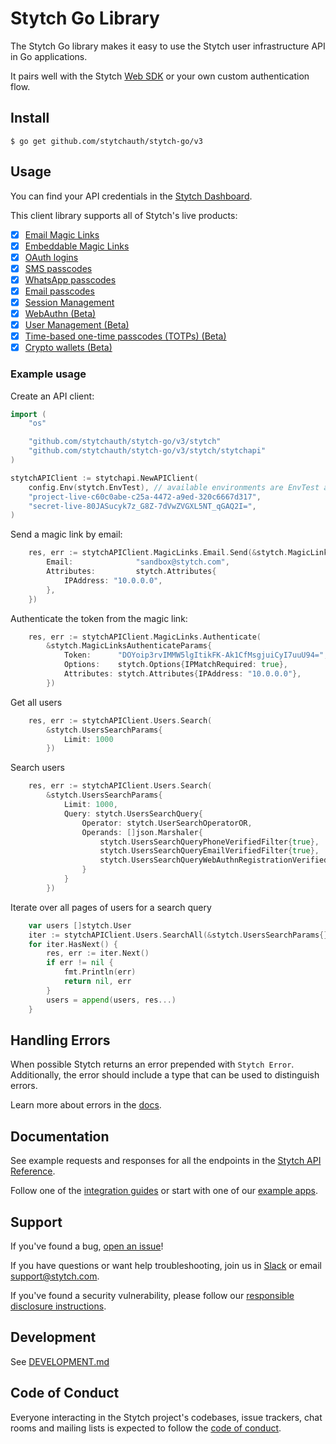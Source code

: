 # Stytch Go Library

The Stytch Go library makes it easy to use the Stytch user infrastructure API in Go applications.

It pairs well with the Stytch [Web SDK](https://www.npmjs.com/package/@stytch/stytch-js) or your own custom authentication flow.

## Install

```console
$ go get github.com/stytchauth/stytch-go/v3
```

## Usage

You can find your API credentials in the [Stytch Dashboard](https://stytch.com/dashboard/api-keys).

This client library supports all of Stytch's live products:
  - [x] [Email Magic Links](https://stytch.com/docs/api/send-by-email)
  - [x] [Embeddable Magic Links](https://stytch.com/docs/api/create-magic-link-overview)
  - [x] [OAuth logins](https://stytch.com/docs/api/oauth-overview)
  - [x] [SMS passcodes](https://stytch.com/docs/api/send-otp-by-sms)
  - [x] [WhatsApp passcodes](https://stytch.com/docs/api/whatsapp-send)
  - [x] [Email passcodes](https://stytch.com/docs/api/send-otp-by-email)
  - [x] [Session Management](https://stytch.com/docs/api/sessions-overview)
  - [x] [WebAuthn (Beta)](https://stytch.com/docs/api/webauthn-overview)
  - [x] [User Management (Beta)](https://stytch.com/docs/api/users)
  - [x] [Time-based one-time passcodes (TOTPs) (Beta)](https://stytch.com/docs/api/totps-overview)
  - [x] [Crypto wallets (Beta)](https://stytch.com/docs/api/crypto-wallet-overview)

### Example usage
Create an API client:
```go
import (
	"os"

	"github.com/stytchauth/stytch-go/v3/stytch"
	"github.com/stytchauth/stytch-go/v3/stytch/stytchapi"
)

stytchAPIClient := stytchapi.NewAPIClient(
	config.Env(stytch.EnvTest), // available environments are EnvTest and EnvLive
	"project-live-c60c0abe-c25a-4472-a9ed-320c6667d317",
	"secret-live-80JASucyk7z_G8Z-7dVwZVGXL5NT_qGAQ2I=",
)
```

Send a magic link by email:
```go
	res, err := stytchAPIClient.MagicLinks.Email.Send(&stytch.MagicLinksEmailSendParams{
		Email:              "sandbox@stytch.com",
		Attributes:         stytch.Attributes{
			IPAddress: "10.0.0.0",
		},
    })
```

Authenticate the token from the magic link:
```go
	res, err := stytchAPIClient.MagicLinks.Authenticate(
		&stytch.MagicLinksAuthenticateParams{
			Token:      "DOYoip3rvIMMW5lgItikFK-Ak1CfMsgjuiCyI7uuU94=",
			Options:    stytch.Options{IPMatchRequired: true},
			Attributes: stytch.Attributes{IPAddress: "10.0.0.0"},
		})
```

Get all users
```go
    res, err := stytchAPIClient.Users.Search(
		&stytch.UsersSearchParams{
			Limit: 1000	
		})
```

Search users
```go
	res, err := stytchAPIClient.Users.Search(
		&stytch.UsersSearchParams{
			Limit: 1000,
			Query: stytch.UsersSearchQuery{
				Operator: stytch.UserSearchOperatorOR,
				Operands: []json.Marshaler{
					stytch.UsersSearchQueryPhoneVerifiedFilter{true},
					stytch.UsersSearchQueryEmailVerifiedFilter{true},
					stytch.UsersSearchQueryWebAuthnRegistrationVerifiedFilter{true},
				}           
			}
		})
```

Iterate over all pages of users for a search query 
```go
	var users []stytch.User
	iter := stytchAPIClient.Users.SearchAll(&stytch.UsersSearchParams{})
	for iter.HasNext() {
		res, err := iter.Next()
		if err != nil {
			fmt.Println(err)
			return nil, err
		}
		users = append(users, res...)
	}
```

## Handling Errors

When possible Stytch returns an error prepended with `Stytch Error`.
Additionally, the error should include a type that can be used to distinguish errors.

Learn more about errors in the [docs](https://stytch.com/docs/api/errors).

## Documentation

See example requests and responses for all the endpoints in the [Stytch API Reference](https://stytch.com/docs/api).

Follow one of the [integration guides](https://stytch.com/docs/guides) or start with one of our [example apps](https://stytch.com/docs/example-apps).

## Support

If you've found a bug, [open an issue](https://github.com/stytchauth/stytch-go/issues/new)!

If you have questions or want help troubleshooting, join us in [Slack](https://join.slack.com/t/stytch/shared_invite/zt-nil4wo92-jApJ9Cl32cJbEd9esKkvyg) or email support@stytch.com.

If you've found a security vulnerability, please follow our [responsible disclosure instructions](https://stytch.com/docs/security).

## Development

See [DEVELOPMENT.md](DEVELOPMENT.md)

## Code of Conduct

Everyone interacting in the Stytch project's codebases, issue trackers, chat rooms and mailing lists is expected to follow the [code of conduct](CODE_OF_CONDUCT.md).
